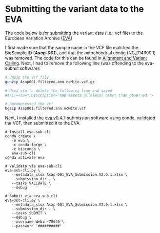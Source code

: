 # Submitting the variant data to the EVA
The code below is for submitting the variant data (i.e., vcf file) to the European Variation Archive ([EVA](https://www.ebi.ac.uk/eva/))

I first made sure that the sample name in the VCF file matched the BioSample ID (**_Asap-001_**), and that the mitochondrial contig (NC_014690.1) was removed. The code for this can be found in [Alignment and Variant Calling](./Alignment%20and%20Variant%20Calling.md). Next, I had to remove the following line (was offending to the eva-submit software):

```bash
# Unzip the vcf file
gunzip Asap001.filtered.ann.noMito.vcf.gz

# Used vim to delete the following line and saved
##ALT=<ID=*,Description="Represents allele(s) other than observed.">

# Recompressed the vcf
bgzip Asap001.filtered.ann.noMito.vcf
```

Next, I installed the [eva v0.4.7](https://github.com/EBIvariation/eva-sub-cli) submission software using conda, validated the VCF, then submitted it to the EVA.

```
# Install eva-sub-cli
conda create \
   -n eva \
   -c conda-forge \
   -c bioconda \
   eva-sub-cli
conda activate eva

# Validate via eva-sub-cli
eva-sub-cli.py \
   --metadata_xlsx Asap-001_EVA_Submission.V2.0.1.xlsx \
   --submission_dir . \
   --tasks VALIDATE \
   --debug

# Submit via eva-sub-cli
eva-sub-cli.py \
   --metadata_xlsx Asap-001_EVA_Submission.V2.0.1.xlsx \
   --submission_dir . \
   --tasks SUBMIT \
   --debug \
   --username Webin-70646 \
   --password '##########'
```

